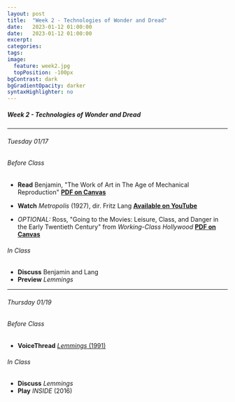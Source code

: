 ```yaml
---
layout: post
title:  "Week 2 - Technologies of Wonder and Dread"
date:   2023-01-12 01:00:00
date:   2023-01-12 01:00:00
excerpt: 
categories:
tags:
image:
  feature: week2.jpg
  topPosition: -100px
bgContrast: dark
bgGradientOpacity: darker
syntaxHighlighter: no
---
```


##### **Week 2 - Technologies of Wonder and Dread**

---

###### Tuesday 01/17 

###### *Before Class*
- **Read** Benjamin, "The Work of Art in The Age of Mechanical Reproduction" [**PDF on Canvas**](https://uncch.instructure.com/courses/17305/files/folder/Readings?preview=2619201)
- **Watch** *Metropolis* (1927), dir. Fritz Lang [**Available on YouTube**](https://www.youtube.com/watch?v=2i_31SFY34g)

- *OPTIONAL:* Ross, "Going to the Movies: Leisure, Class, and Danger in the Early Twentieth Century" from *Working-Class Hollywood* [**PDF on Canvas**](https://uncch.instructure.com/courses/17305/files/folder/Readings?preview=2619303)

###### *In Class*
- **Discuss** Benjamin and Lang
- **Preview** *Lemmings*

---

###### Thursday 01/19 

###### *Before Class*
- **VoiceThread** [*Lemmings* (1991)](https://www.youtube.com/watch?v=xB94GO6KYeg)

###### *In Class*
- **Discuss** *Lemmings*
- **Play** *INSIDE* (2016) 

